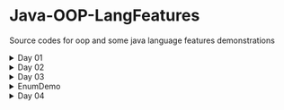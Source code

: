# Java-OOP-LangFeatures
Source codes for oop and some java language features demonstrations

<details>
  <summary>Day 01</summary>
Object ဆောက်ပုံဆောက်နည်း, Constructor အကြောင်း, Access modifires အကြောင်း, Package တွအကြောင်းနဲ့, Variables တွေအကြောင်းကို ဆွေးနွေးဖြစ်ခဲ့ပါတယ်။
</details>

<details>
  <summary>Day 02</summary>
ဒီနေ့မှာတော့ oop နဲ့ပတ်သက်ပြိး code ရေးရတာ ရင်းနှိးအောင် လက်တွေ့စမ်းကြည့်ခဲ့ကြပါတယ်။ Object တွေရဲ့ သဘောသဘာဝကို မြင်အောင် code ရေးကြည့်ခဲ့ကြပါတယ်။
</details>

<details>
  <summary>Day 03</summary>
ဒီနေ့မှာတော့ ဘာမှသေသေချာချာမပြောဖြစ်ပါဘူး။ Singleton အကြောင်းကိုပြောဖို့လုပ်ခဲ့ပေမယ့် မသင်ရသေးတာလေးတွေရှိနေလို့ ပြောလို့မရခဲ့ပါဘူး။ အဲ့တာနဲ့ enum နဲ့ inheritance အကြောင်းကို နည်းနည်းလေးပြောပြီး အတန်းနားခဲ့ပါတယ်။
</details>

<details>
  <summary>EnumDemo</summary>
  Enum slide အတွက် source code ဖြစ်ပါတယ်။
</details>

<details>
  <summary>Day 04</summary>
  ဒီနေ့တော့ inheritance နဲ့ abstraction အကြောင်းကို ပြောဖြစ်ခဲ့ပါတယ်။
</details>
